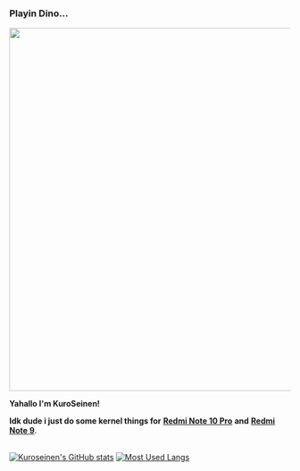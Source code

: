 
### Playin Dino...

<img src="https://github.com/TheDudeThatCode/TheDudeThatCode/blob/master/Assets/dino.gif" width="650px"> </br>


**Yahallo I'm KuroSeinen!** </br>


**Idk dude i just do some kernel things for** [**Redmi Note 10 Pro**](https://www.gsmarena.com/xiaomi_redmi_note_10_pro-10662.php) **and** [**Redmi Note 9**](https://www.gsmarena.com/xiaomi_redmi_note_9-10192.php).</br></br>

[![Kuroseinen's GitHub stats](https://github-readme-stats.vercel.app/api?username=KuroSeinenbutV2&include_all_commits=true&hide_rank=true&show_icons=true&hide_title=true&number_format=long&theme=radical)](https://github.com/anuraghazra/github-readme-stats)
[![Most Used Langs](https://github-readme-stats.vercel.app/api/top-langs/?username=KuroSeinenbutV2&theme=radical&layout=compact)](https://github.com/anuraghazra/github-readme-stats)
